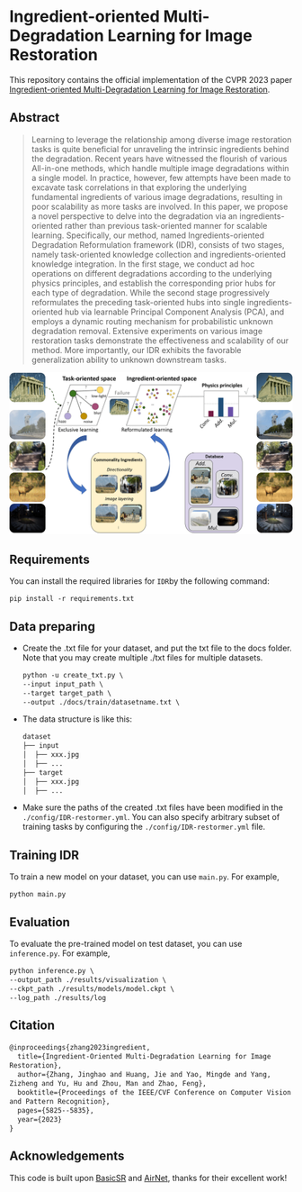 # Ingredient-oriented Multi-Degradation Learning for Image Restoration

This repository contains the official implementation of the CVPR 2023 paper [Ingredient-oriented Multi-Degradation Learning for Image Restoration](https://openaccess.thecvf.com/content/CVPR2023/papers/Zhang_Ingredient-Oriented_Multi-Degradation_Learning_for_Image_Restoration_CVPR_2023_paper.pdf). 

## Abstract
>Learning to leverage the relationship among diverse image restoration tasks is quite beneficial for unraveling the intrinsic ingredients behind the degradation. Recent years have witnessed the flourish of various All-in-one methods, which handle multiple image degradations within a single model. In practice, however, few attempts have been made to excavate task correlations in that exploring the underlying fundamental ingredients of various image degradations, resulting in poor scalability as more tasks are involved. In this paper, we propose a novel perspective to delve into the degradation via an ingredients-oriented rather than previous task-oriented manner for scalable learning. Specifically, our method, named Ingredients-oriented Degradation Reformulation framework (IDR), consists of two stages, namely task-oriented knowledge collection and ingredients-oriented knowledge integration. In the first stage, we conduct ad hoc operations on different degradations according to the underlying physics principles, and establish the corresponding prior hubs for each type of degradation. While the second stage progressively reformulates the preceding task-oriented hubs into single ingredients-oriented hub via learnable Principal Component Analysis (PCA), and employs a dynamic routing mechanism for probabilistic unknown degradation removal. Extensive experiments on various image restoration tasks demonstrate the effectiveness and scalability of our method. More importantly, our IDR exhibits the favorable generalization ability to unknown downstream tasks.

![Teaser](figure/teaser.png)

## Requirements
You can install the required libraries for `IDR`by the following command:

```
pip install -r requirements.txt
```


## Data preparing
- Create the .txt file for your dataset, and put the txt file to the docs folder. Note that you may create multiple ./txt files for multiple datasets.
    ```
    python -u create_txt.py \
    --input input_path \
    --target target_path \
    --output ./docs/train/datasetname.txt \
    ```
    
- The data structure is like this:
  ```
  dataset
  ├── input
  │  ├── xxx.jpg
  │  ├── ...
  ├── target
  │  ├── xxx.jpg
  │  ├── ...
  ```
- Make sure the paths of the created .txt files have been modified in the `./config/IDR-restormer.yml`. You can also specify arbitrary subset of training tasks by configuring the `./config/IDR-restormer.yml` file.

## Training IDR
To train a new model on your dataset, you can use `main.py`. For example,
```
python main.py
```

## Evaluation
To evaluate the pre-trained model on test dataset, you can use `inference.py`. For example,
```
python inference.py \
--output_path ./results/visualization \
--ckpt_path ./results/models/model.ckpt \
--log_path ./results/log
```

## Citation

```
@inproceedings{zhang2023ingredient,
  title={Ingredient-Oriented Multi-Degradation Learning for Image Restoration},
  author={Zhang, Jinghao and Huang, Jie and Yao, Mingde and Yang, Zizheng and Yu, Hu and Zhou, Man and Zhao, Feng},
  booktitle={Proceedings of the IEEE/CVF Conference on Computer Vision and Pattern Recognition},
  pages={5825--5835},
  year={2023}
}
```

## Acknowledgements

This code is built upon [BasicSR](https://github.com/XPixelGroup/BasicSR) and [AirNet](https://github.com/XLearning-SCU/2022-CVPR-AirNet), thanks for their excellent work!
